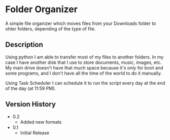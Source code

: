 # Folder Organizer

A simple file organizer which moves files from your Downloads folder to ohter folders, depending of the type of file.

## Description

Using python I am able to transfer most of my files to another folders. In my case I have another disk that I use to store documents, music, images, etc. My main drive doesn't have that much space because it's only for boot and some programs, and I don't have all the time of the world to do it manually.

Using Task Scheduler I can schedule it to run the script every day at the end of the day (at 11:59 PM).


## Version History

* 0.2
    * Added new formats
* 0.1
    * Initial Release
